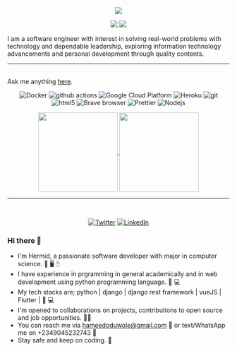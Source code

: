 <!-- 
-->
<p align="center">
  <a href="https://github.com/DenverCoder1/readme-typing-svg"><img src="https://readme-typing-svg.herokuapp.com?lines=Hi,+I'm+OTUNBA;I+love+open-source.;I+love+React.js.;I+love+learning.;I+love+spreading+knowledge.;&center=true&width=500&height=50"></a>
</p>

<p>
<div align="center" target="_blank">
  <img src="https://img.shields.io/twitter/follow/_hermid?style=social">
  <img src="https://img.shields.io/github/followers/hermid?style=social">
</div>
</p>

I am a software engineer with interest in solving real-world problems with technology and dependable leadership, exploring information technology advancements and personal development through quality contents.<hr/><br/>
Ask me anything [here](https://github.com/_hermid/).

<div align="center">
<p>
  <img alt="Docker" src="https://img.shields.io/badge/-Docker-46a2f1?style=flat-square&logo=docker&logoColor=white" />
  <img alt="github actions" src="https://img.shields.io/badge/-Github_Actions-2088FF?style=flat-square&logo=github-actions&logoColor=white" />
  <img alt="Google Cloud Platform" src="https://img.shields.io/badge/-Google_Cloud_Platform-1a73e8?style=flat-square&logo=google-cloud&logoColor=white" />
  <img alt="Heroku" src="https://img.shields.io/badge/-Heroku-430098?style=flat-square&logo=heroku&logoColor=white" />
  <img alt="git" src="https://img.shields.io/badge/-Git-F05032?style=flat-square&logo=git&logoColor=white" />
  <img alt="html5" src="https://img.shields.io/badge/-HTML5-E34F26?style=flat-square&logo=html5&logoColor=white" />
  <img alt="Brave browser" src="https://img.shields.io/badge/-Brave_Browser-FB542B?style=flat-square&logo=brave&logoColor=white" />
  <img alt="Prettier" src="https://img.shields.io/badge/-Prettier-F7B93E?style=flat-square&logo=prettier&logoColor=white" />
  <img alt="Nodejs" src="https://img.shields.io/badge/-Nodejs-43853d?style=flat-square&logo=Node.js&logoColor=white" />
</p>

<a href="https://github.com/hermid/github-readme-stats">
  <img height="180px" align="center" src="https://github-readme-stats.vercel.app/api?username=hermid&show_icons=true&theme=jolly&layout=compact" />
</a>
<a href="https://github.com/hermid/convoychat">
  <img height="180px" align="center" src="https://github-readme-stats.vercel.app/api/top-langs/?username=hermid&langs_count=8&theme=jolly&layout=compact" />
</a>
<hr/>
<br/>
<p> 
  <a href="https://twitter.com/_hermid" target="_blank"><img alt="Twitter" src="https://img.shields.io/badge/twitter-%231DA1F2.svg?&style=for-the-badge&logo=twitter&logoColor=white" /></a> 
  <a href="https://www.linkedin.com/in/oduwole-hameed-347175196/" target="_blank"><img alt="LinkedIn" src="https://img.shields.io/badge/linkedin-%230077B5.svg?&style=for-the-badge&logo=linkedin&logoColor=white" /></a> 
</p>
</div>




<!--
-->
### Hi there 👋
* I'm Hermid, a passionate software developer with major in computer science. 📔 🖥️ 🖱️
* I have experience in prgramming in general academically and in web development using python programming language. 🐍 💻
* My tech stacks are; python | django | django rest framework | vueJS | Flutter | 🧰 💻
* I'm opened to collaborations on projects, contributions to open source and job opportunities. 👨‍💼
* You can reach me via hameedoduwole@gmail.com 📧 or text/WhatsApp me on +2349045232743 📱
* Stay safe and keep on coding. 🗽


<!--
### Hi there 👋

**hermid/hermid** is a ✨ _special_ ✨ repository because its `README.md` (this file) appears on your GitHub profile.

Here are some ideas to get you started:

- 🔭 I’m currently working on ...
- 🌱 I’m currently learning ...
- 👯 I’m looking to collaborate on ...
- 🤔 I’m looking for help with ...
- 💬 Ask me about ...
- 📫 How to reach me: ...
- 😄 Pronouns: ...
- ⚡ Fun fact: ...
-->
